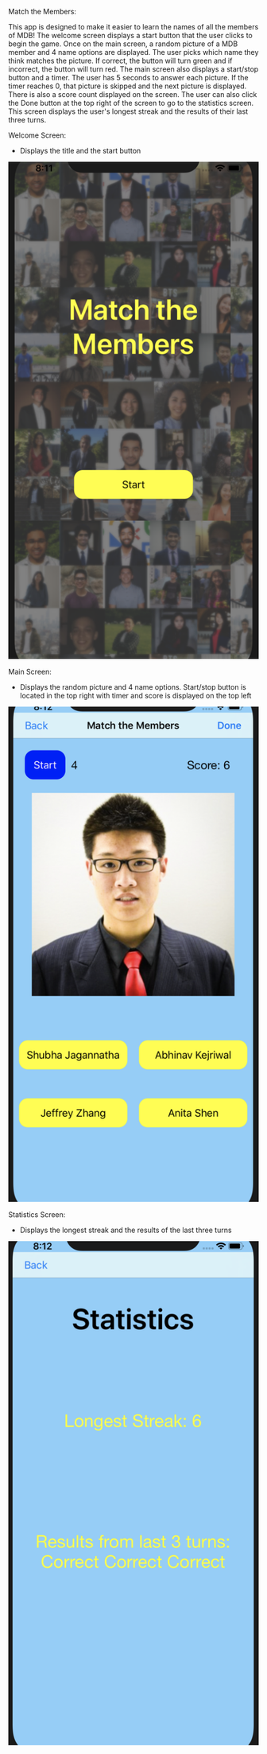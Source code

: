 Match the Members:

This app is designed to make it easier to learn the names of all the members of MDB! The welcome screen displays a start button that the user clicks to begin the game. Once on the main screen, a random picture of a MDB member and 4 name options are displayed. The user picks which name they think matches the picture. If correct, the button will turn green and if incorrect, the button will turn red. The main screen also displays a start/stop button and a timer. The user has 5 seconds to answer each picture. If the timer reaches 0, that picture is skipped and the next picture is displayed. There is also a score count displayed on the screen. The user can also click the Done button at the top right of the screen to go to the statistics screen. This screen displays the user's longest streak and the results of their last three turns. 

Welcome Screen:
  - Displays the title and the start button

![Alt text](/screenshots/screenshot1.png?raw=true "Start Screen")


Main Screen:
  - Displays the random picture and 4 name options. Start/stop button is located in the top right with timer and score is displayed on the top left

![Alt text](/screenshots/screenshot2.png?raw=true "Main Screen")


Statistics Screen:
  - Displays the longest streak and the results of the last three turns

![Alt text](/screenshots/screenshot3.png?raw=true "Statistics Screen")

